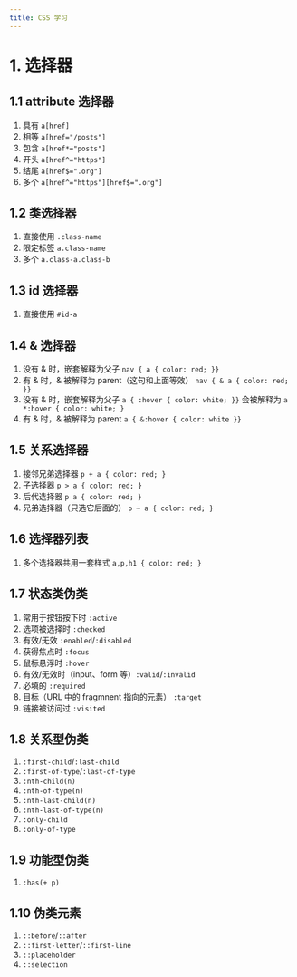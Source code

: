 ```yaml
---
title: CSS 学习
---
```


# 1. 选择器

## 1.1 attribute 选择器

1. 具有 `a[href]`
2. 相等 `a[href="/posts"]`
3. 包含 `a[href*="posts"]`
4. 开头 `a[href^="https"]`
5. 结尾 `a[href$=".org"]`
6. 多个 `a[href^="https"][href$=".org"]`

## 1.2 类选择器

1. 直接使用 `.class-name`
2. 限定标签 `a.class-name`
3. 多个 `a.class-a.class-b`

## 1.3 id 选择器

1. 直接使用 `#id-a`

## 1.4 & 选择器

1. 没有 & 时，嵌套解释为父子 `nav { a { color: red; }}`
2. 有 & 时，& 被解释为 parent（这句和上面等效） `nav { & a { color: red; }}`
3. 没有 & 时，嵌套解释为父子 `a { :hover { color: white; }}` 会被解释为
   `a *:hover { color: white; }`
4. 有 & 时，& 被解释为 parent `a { &:hover { color: white }}`

## 1.5 关系选择器

1. 接邻兄弟选择器 `p + a { color: red; }`
2. 子选择器 `p > a { color: red; }`
3. 后代选择器 `p a { color: red; }`
4. 兄弟选择器（只选它后面的） `p ~ a { color: red; }`

## 1.6 选择器列表

1. 多个选择器共用一套样式 `a,p,h1 { color: red; }`

## 1.7 状态类伪类

1. 常用于按钮按下时 `:active`
2. 选项被选择时 `:checked`
3. 有效/无效 `:enabled`/`:disabled`
4. 获得焦点时 `:focus`
5. 鼠标悬浮时 `:hover`
6. 有效/无效时（input、form 等）`:valid`/`:invalid`
7. 必填的 `:required`
8. 目标（URL 中的 fragmnent 指向的元素） `:target`
9. 链接被访问过 `:visited`

## 1.8 关系型伪类

1. `:first-child`/`:last-child`
2. `:first-of-type`/`:last-of-type`
3. `:nth-child(n)`
4. `:nth-of-type(n)`
5. `:nth-last-child(n)`
6. `:nth-last-of-type(n)`
7. `:only-child`
8. `:only-of-type`

## 1.9 功能型伪类

1. `:has(+ p)`

## 1.10 伪类元素

1. `::before`/`::after`
2. `::first-letter`/`::first-line`
3. `::placeholder`
4. `::selection`
